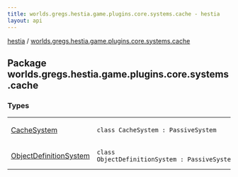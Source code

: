```yaml
---
title: worlds.gregs.hestia.game.plugins.core.systems.cache - hestia
layout: api
---
```


<div class='api-docs-breadcrumbs'><a href="../index.html">hestia</a> / <a href="./index.html">worlds.gregs.hestia.game.plugins.core.systems.cache</a></div>

## Package worlds.gregs.hestia.game.plugins.core.systems.cache

### Types

<table class="api-docs-table">
<tbody>
<tr>
<td markdown="1">

<a href="-cache-system/index.html">CacheSystem</a>


</td>
<td markdown="1">
<div class="signature"><code><span class="keyword">class </span><span class="identifier">CacheSystem</span>&nbsp;<span class="symbol">:</span>&nbsp;<span class="identifier">PassiveSystem</span></code></div>

</td>
</tr>
<tr>
<td markdown="1">

<a href="-object-definition-system/index.html">ObjectDefinitionSystem</a>


</td>
<td markdown="1">
<div class="signature"><code><span class="keyword">class </span><span class="identifier">ObjectDefinitionSystem</span>&nbsp;<span class="symbol">:</span>&nbsp;<span class="identifier">PassiveSystem</span></code></div>

</td>
</tr>
</tbody>
</table>
